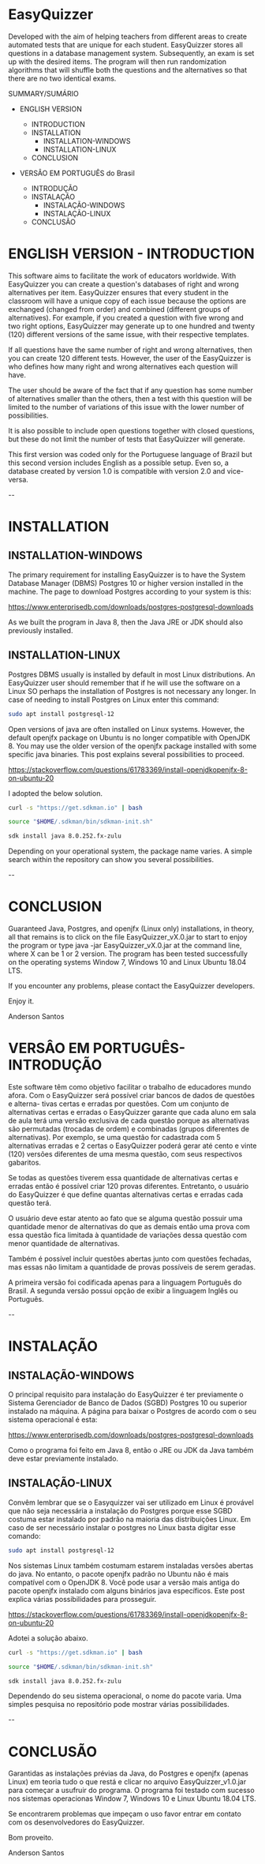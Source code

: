 # EasyQuizzer
Developed with the aim of helping teachers from different areas to create automated tests that are unique for each student. EasyQuizzer stores all questions in a database management system. Subsequently, an exam is set up with the desired items. The program will then run randomization algorithms that will shuffle both the questions and the alternatives so that there are no two identical exams.

SUMMARY/SUMÁRIO

- ENGLISH VERSION
	- INTRODUCTION
	- INSTALLATION
		- INSTALLATION-WINDOWS
		- INSTALLATION-LINUX
	- CONCLUSION


- VERSÂO EM PORTUGUÊS do Brasil
	- INTRODUÇÃO
	- INSTALAÇÃO
		- INSTALAÇÃO-WINDOWS
		- INSTALAÇÃO-LINUX
	- CONCLUSÃO	
	

# ENGLISH VERSION - INTRODUCTION

This software aims to facilitate the work of educators worldwide. With 
EasyQuizzer you can create a question's databases of right and wrong 
alternatives per item. EasyQuizzer ensures that every student in the classroom 
will have a unique copy of each issue because the options are exchanged (changed
from order) and combined (different groups of alternatives). For example, 
if you created a question with five wrong and two right options, EasyQuizzer may
generate up to one hundred and twenty (120) different versions of the same issue,
with their respective templates.

If all questions have the same number of right and wrong alternatives, then you 
can create 120 different tests. However, the user of the EasyQuizzer is who 
defines how many right and wrong alternatives each question will have.

The user should be aware of the fact that if any question has some number of 
alternatives smaller than the others, then a test with this question will be 
limited to the number of variations of this issue with the lower number of 
possibilities.

It is also possible to include open questions together with closed questions, 
but these do not limit the number of tests that EasyQuizzer will generate.

This first version was coded only for the Portuguese language of Brazil but this
second version includes English as a possible setup. Even so, a database created
by version 1.0 is compatible with version 2.0 and vice-versa.

--

# INSTALLATION

## INSTALLATION-WINDOWS

The primary requirement for installing EasyQuizzer is to have the System 
Database Manager (DBMS) Postgres 10 or higher version installed in the machine.
The page to download Postgres according to your system is this:

https://www.enterprisedb.com/downloads/postgres-postgresql-downloads

As we built the program in Java 8, then the Java JRE or JDK should also 
previously installed.

## INSTALLATION-LINUX

Postgres DBMS usually is installed by default in most Linux distributions. 
An EasyQuizzer user should remember that if he will use the software on a Linux 
SO perhaps the installation of Postgres is not necessary any longer. In case of 
needing to install Postgres on Linux enter this command:

```bash
sudo apt install postgresql-12
```

Open versions of java are often installed on Linux systems. However,
the default openjfx package on Ubuntu is no longer compatible with OpenJDK 8. 
You may use the older version of the openjfx package installed with some
specific java binaries. This post explains several possibilities to proceed.

https://stackoverflow.com/questions/61783369/install-openjdkopenjfx-8-on-ubuntu-20

I adopted the below solution. 


```bash
curl -s "https://get.sdkman.io" | bash

source "$HOME/.sdkman/bin/sdkman-init.sh"

sdk install java 8.0.252.fx-zulu
```

Depending on your operational system, the package name varies. A simple search within 
the repository can show you several possibilities.

--

# CONCLUSION

Guaranteed Java, Postgres, and openjfx (Linux only) installations, in theory, 
all that remains is to click on the file EasyQuizzer_vX.0.jar to start to enjoy 
the program or type java -jar EasyQuizzer_vX.0.jar at the command line, where X 
can be 1 or 2 version. 
The program has been tested successfully on the operating systems Window 7, 
Windows 10 and Linux Ubuntu 18.04 LTS.

If you encounter any problems, please contact the EasyQuizzer developers.

Enjoy it.

Anderson Santos



# VERSÂO EM PORTUGUÊS- INTRODUÇÃO

Este software têm como objetivo facilitar o trabalho de educadores mundo afora.
Com o EasyQuizzer será possível criar bancos de dados de questões e alterna-
tivas certas e erradas por questões. Com um conjunto de alternativas certas e
erradas o EasyQuizzer garante que cada aluno em sala de aula terá uma versão 
exclusiva de cada questão porque as alternativas são permutadas (trocadas de 
ordem) e combinadas (grupos diferentes de alternativas). Por exemplo, se uma 
questão for cadastrada com 5 alternativas erradas e 2 certas o EasyQuizzer 
poderá gerar até cento e vinte (120) versões diferentes de uma mesma questão,
com seus respectivos gabaritos.

Se todas as questões tiverem essa quantidade de alternativas certas e erradas 
então é possível criar 120 provas diferentes. Entretanto, o usuário do 
EasyQuizzer é que define quantas alternativas certas e erradas cada questão 
terá.

O usuário deve estar atento ao fato que se alguma questão possuir uma quantidade
menor de alternativas do que as demais então uma prova com essa questão fica 
limitada à quantidade de variações dessa questão com menor quantidade de 
alternativas.

Também é possível incluir questões abertas junto com questões fechadas, mas 
essas não limitam a quantidade de provas possíveis de serem geradas.

A primeira versão foi codificada apenas para a linguagem Português
do Brasil. A segunda versão possui opção de exibir a linguagem Inglês ou 
Português.

--

# INSTALAÇÃO

## INSTALAÇÃO-WINDOWS

O principal requisito para instalação do EasyQuizzer é ter previamente o Sistema
Gerenciador de Banco de Dados (SGBD) Postgres 10 ou superior instalado na
máquina. A página para baixar o Postgres de acordo com o seu sistema 
operacional é esta:

https://www.enterprisedb.com/downloads/postgres-postgresql-downloads

Como o programa foi feito em Java 8, então o JRE ou JDK da Java também deve 
estar previamente instalado.

## INSTALAÇÃO-LINUX

Convêm lembrar que se o Easyquizzer vai ser utilizado em Linux é provável que
não seja necessária a instalação do Postgres porque esse SGBD costuma estar
instalado por padrão na maioria das distribuições Linux. Em caso de ser
necessário instalar o postgres no Linux basta digitar esse comando:

```bash
sudo apt install postgresql-12
```

Nos sistemas Linux também costumam estarem instaladas versões abertas do java.
No entanto, o pacote openjfx padrão no Ubuntu não é mais compatível com o OpenJDK 8.
Você pode usar a versão mais antiga do pacote openjfx instalado com alguns
binários java específicos. Este post explica várias possibilidades para prosseguir.

https://stackoverflow.com/questions/61783369/install-openjdkopenjfx-8-on-ubuntu-20

Adotei a solução abaixo.

```bash
curl -s "https://get.sdkman.io" | bash

source "$HOME/.sdkman/bin/sdkman-init.sh"

sdk install java 8.0.252.fx-zulu
```

Dependendo do seu sistema operacional, o nome do pacote varia. Uma simples pesquisa 
no repositório pode mostrar várias possibilidades.

--

# CONCLUSÃO

Garantidas as instalações prévias da Java, do Postgres e openjfx (apenas Linux) 
em teoria tudo o que restá e clicar no arquivo EasyQuizzer_v1.0.jar para começar
a usufruir do programa.
O programa foi testado com sucesso nos sistemas operacionas Window 7, Windows 10
e Linux Ubuntu 18.04 LTS. 

Se encontrarem problemas que impeçam o uso favor entrar em contato com os 
desenvolvedores do EasyQuizzer.

Bom proveito.

Anderson Santos

